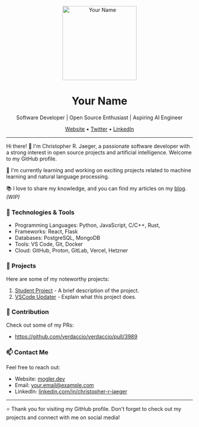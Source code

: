 <p align="center">
  <img src="https://avatars.githubusercontent.com/u/39583780?v=4" alt="Your Name" width="200" />
</p>

<h1 align="center">Your Name</h1>

<p align="center">
  Software Developer | Open Source Enthusiast | Aspiring AI Engineer
</p>

<p align="center">
  <a href="https://yourwebsite.com">Website</a> •
  <a href="https://twitter.com/yourusername">Twitter</a> •
  <a href="https://linkedin.com/in/yourusername">LinkedIn</a>
</p>

---

Hi there! 👋 I'm Christopher R. Jaeger, a passionate software developer with a strong interest in open source projects and artificial intelligence. Welcome to my GitHub profile.

🌱 I'm currently learning and working on exciting projects related to machine learning and natural language processing.

📚 I love to share my knowledge, and you can find my articles on my [blog](https://mogler.dev). *(WIP)*

### 🔧 Technologies & Tools

- Programming Languages: Python, JavaScript, C/C++, Rust, 
- Frameworks: React, Flask
- Databases: PostgreSQL, MongoDB
- Tools: VS Code, Git, Docker
- Cloud: GitHub, Proton, GitLab, Vercel, Hetzner

### 🚀 Projects

Here are some of my noteworthy projects:

1. [Student Project](https://github.com/moglerdev/se-cust-man) - A brief description of the project.
2. [VSCode Updater]([https://github.com/yourusername/another-project](https://gist.github.com/moglerdev/c9c4ba4a69b35c363af0da09b8526c5d)) - Explain what this project does.

### 📝 Contribution

Check out some of my PRs:

- https://github.com/verdaccio/verdaccio/pull/3989

### 📫 Contact Me

Feel free to reach out:

- Website: [mogler.dev](https://mogler.dev)
- Email: your.email@example.com
- LinkedIn: [linkedin.com/in/christopher-r-jaeger](https://linkedin.com/in/christopher-r-jaeger)

---

⭐️ Thank you for visiting my GitHub profile. Don't forget to check out my projects and connect with me on social media!
